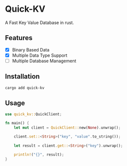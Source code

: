 # Quick-KV

A Fast Key Value Database in rust.

## Features

- [x] Binary Based Data
- [x] Multiple Data Type Support
- [ ] Multiple Database Management

## Installation

```bash
cargo add quick-kv
```

## Usage

```rust
use quick_kv::QuickClient;

fn main() {
    let mut client = QuickClient::new(None).unwrap();

    client.set::<String>("key", "value".to_string());
    
    let result = client.get::<String>("key").unwrap();

    println!("{}", result);
}
```
